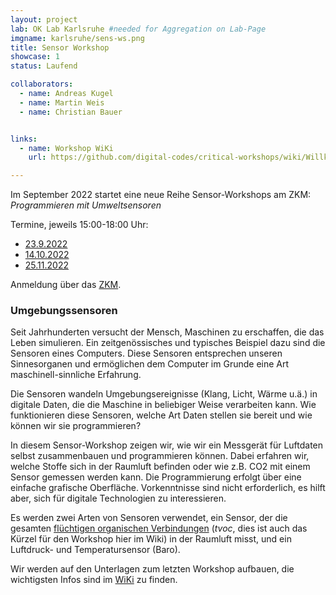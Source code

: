 ```yaml
---
layout: project
lab: OK Lab Karlsruhe #needed for Aggregation on Lab-Page
imgname: karlsruhe/sens-ws.png
title: Sensor Workshop
showcase: 1
status: Laufend

collaborators:
  - name: Andreas Kugel
  - name: Martin Weis
  - name: Christian Bauer


links:
  - name: Workshop WiKi
    url: https://github.com/digital-codes/critical-workshops/wiki/Willkommen

---
```



Im September 2022 startet eine neue Reihe Sensor-Workshops am ZKM: *Programmieren mit Umweltsensoren*

Termine, jeweils 15:00-18:00 Uhr:

 * [23.9.2022](https://zkm.de/de/fuehrung-workshop/2022/09/programmieren-mit-umweltsensoren)
 * [14.10.2022](https://zkm.de/de/fuehrung-workshop/2022/10/programmieren-mit-umweltsensoren-0)
 * [25.11.2022](https://zkm.de/de/fuehrung-workshop/2022/11/programmieren-mit-umweltsensoren)

Anmeldung über das [ZKM](https://zkm.de/de/search/site?search=programmieren&f%5B0%5D=node%253Afield_event_list_category%3Aworkshop). 

### Umgebungssensoren
Seit Jahrhunderten versucht der Mensch, Maschinen zu erschaffen, die das Leben simulieren. Ein zeitgenössisches und typisches Beispiel dazu sind die Sensoren eines Computers. Diese Sensoren entsprechen unseren Sinnesorganen und ermöglichen dem Computer im Grunde eine Art maschinell-sinnliche Erfahrung.

Die Sensoren wandeln Umgebungsereignisse (Klang, Licht, Wärme u.ä.) in digitale Daten, die die Maschine in beliebiger Weise verarbeiten kann. Wie funktionieren diese Sensoren, welche Art Daten stellen sie bereit und wie können wir sie programmieren?

In diesem Sensor-Workshop zeigen wir, wie wir ein Messgerät für Luftdaten selbst zusammenbauen und programmieren können. Dabei erfahren wir, welche Stoffe sich in der Raumluft befinden oder wie z.B. CO2 mit einem Sensor gemessen werden kann. Die Programmierung erfolgt über eine einfache grafische Oberfläche. Vorkenntnisse sind nicht erforderlich, es hilft aber, sich für digitale Technologien zu interessieren.

Es werden zwei Arten von Sensoren verwendet, ein Sensor, der die gesamten [flüchtigen organischen Verbindungen](https://de.wikipedia.org/wiki/Fl%C3%BCchtige_organische_Verbindungen) (*tvoc*, dies ist auch das Kürzel für den Workshop hier im Wiki) in der Raumluft misst, und ein Luftdruck- und Temperatursensor (Baro).

Wir werden auf den Unterlagen zum letzten Workshop aufbauen, die wichtigsten Infos sind im [WiKi](https://github.com/digital-codes/critical-workshops/wiki/Willkommen) zu finden.
